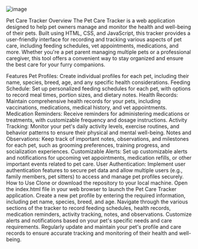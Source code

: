 ![image](https://github.com/kt1275088/Pet-Care-Tracker/assets/140021793/702a8e62-c989-4890-8904-50345b92c235)

Pet Care Tracker
Overview
The Pet Care Tracker is a web application designed to help pet owners manage and monitor the health and well-being of their pets. Built using HTML, CSS, and JavaScript, this tracker provides a user-friendly interface for recording and tracking various aspects of pet care, including feeding schedules, vet appointments, medications, and more. Whether you're a pet parent managing multiple pets or a professional caregiver, this tool offers a convenient way to stay organized and ensure the best care for your furry companions.

Features
Pet Profiles: Create individual profiles for each pet, including their name, species, breed, age, and any specific health considerations.
Feeding Schedule: Set up personalized feeding schedules for each pet, with options to record meal times, portion sizes, and dietary notes.
Health Records: Maintain comprehensive health records for your pets, including vaccinations, medications, medical history, and vet appointments.
Medication Reminders: Receive reminders for administering medications or treatments, with customizable frequency and dosage instructions.
Activity Tracking: Monitor your pet's daily activity levels, exercise routines, and behavior patterns to ensure their physical and mental well-being.
Notes and Observations: Keep track of important notes, observations, and milestones for each pet, such as grooming preferences, training progress, and socialization experiences.
Customizable Alerts: Set up customizable alerts and notifications for upcoming vet appointments, medication refills, or other important events related to pet care.
User Authentication: Implement user authentication features to secure pet data and allow multiple users (e.g., family members, pet sitters) to access and manage pet profiles securely.
How to Use
Clone or download the repository to your local machine.
Open the index.html file in your web browser to launch the Pet Care Tracker application.
Create a new pet profile by entering the required information, including pet name, species, breed, and age.
Navigate through the various sections of the tracker to record feeding schedules, health records, medication reminders, activity tracking, notes, and observations.
Customize alerts and notifications based on your pet's specific needs and care requirements.
Regularly update and maintain your pet's profile and care records to ensure accurate tracking and monitoring of their health and well-being.
